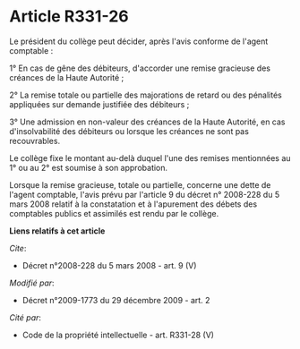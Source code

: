 # Article R331-26

Le président du collège peut décider, après l'avis conforme de l'agent comptable : 

1° En cas de gêne des débiteurs, d'accorder une remise gracieuse des créances de la Haute Autorité ; 

2° La remise totale ou partielle des majorations de retard ou des pénalités appliquées sur demande justifiée des débiteurs ; 

3° Une admission en non-valeur des créances de la Haute Autorité, en cas d'insolvabilité des débiteurs ou lorsque les
créances ne sont pas recouvrables. 

Le collège fixe le montant au-delà duquel l'une des remises mentionnées au 1° ou au 2° est soumise à son approbation. 

Lorsque la remise gracieuse, totale ou partielle, concerne une dette de l'agent comptable, l'avis prévu par l'article 9 du
décret n° 2008-228 du 5 mars 2008 relatif à la constatation et à l'apurement des débets des comptables publics et assimilés
est rendu par le collège.

**Liens relatifs à cet article**

_Cite_:

  - Décret n°2008-228 du 5 mars 2008 - art. 9 (V)

_Modifié par_:

  - Décret n°2009-1773 du 29 décembre 2009 - art. 2

_Cité par_:

  - Code de la propriété intellectuelle - art. R331-28 (V)
